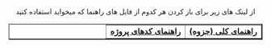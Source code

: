 <p align="center" dir="rtl">از لینک های زیر برای باز کردن هر کدوم از فایل های راهنما که میخواید استفاده کنید
</p>

<table border="2" align="center" dir="rtl">
<td align="center"><a href="./guide.md"><b>راهنمای کلی (جزوه)</b></a></td>
<td align="center"><a href="./project_guide.md"><b>راهنمای کدهای پروژه</b></a></td>
</tr>
</table>
